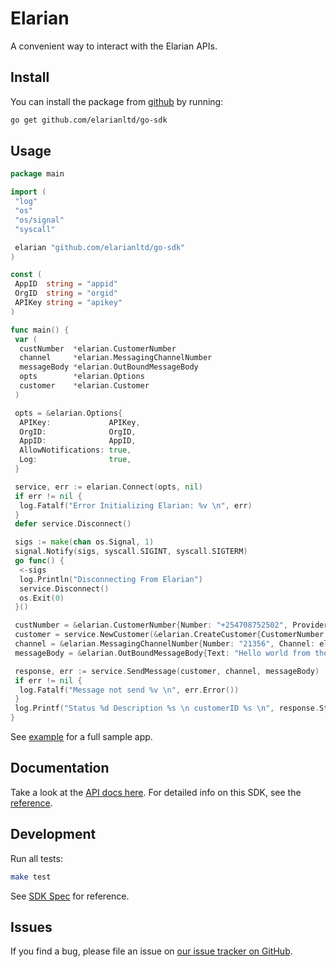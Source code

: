 # Elarian

A convenient way to interact with the Elarian APIs.

## Install

You can install the package from [github](https://www.github.com/elarianltd/go-sdk) by running:

```bash
go get github.com/elarianltd/go-sdk
```

## Usage

```go
package main

import (
 "log"
 "os"
 "os/signal"
 "syscall"

 elarian "github.com/elarianltd/go-sdk"
)

const (
 AppID  string = "appid"
 OrgID  string = "orgid"
 APIKey string = "apikey"
)

func main() {
 var (
  custNumber  *elarian.CustomerNumber
  channel     *elarian.MessagingChannelNumber
  messageBody *elarian.OutBoundMessageBody
  opts        *elarian.Options
  customer    *elarian.Customer
 )

 opts = &elarian.Options{
  APIKey:             APIKey,
  OrgID:              OrgID,
  AppID:              AppID,
  AllowNotifications: true,
  Log:                true,
 }

 service, err := elarian.Connect(opts, nil)
 if err != nil {
  log.Fatalf("Error Initializing Elarian: %v \n", err)
 }
 defer service.Disconnect()

 sigs := make(chan os.Signal, 1)
 signal.Notify(sigs, syscall.SIGINT, syscall.SIGTERM)
 go func() {
  <-sigs
  log.Println("Disconnecting From Elarian")
  service.Disconnect()
  os.Exit(0)
 }()

 custNumber = &elarian.CustomerNumber{Number: "+254708752502", Provider: elarian.CustomerNumberProviderCellular}
 customer = service.NewCustomer(&elarian.CreateCustomer{CustomerNumber: custNumber})
 channel = &elarian.MessagingChannelNumber{Number: "21356", Channel: elarian.MessagingChannelSms}
 messageBody = &elarian.OutBoundMessageBody{Text: "Hello world from the go sdk"}

 response, err := service.SendMessage(customer, channel, messageBody)
 if err != nil {
  log.Fatalf("Message not send %v \n", err.Error())
 }
 log.Printf("Status %d Description %s \n customerID %s \n", response.Status, response.Description, response.CustomerId)
}


```

See [example](example/) for a full sample app.

## Documentation

Take a look at the [API docs here](http://docs.elarian.com). For detailed info on this SDK, see the [reference](docs/).

## Development

Run all tests:

```bash
make test
```

See [SDK Spec](https://github.com/ElarianLtd/sdk-spec) for reference.

## Issues

If you find a bug, please file an issue on [our issue tracker on GitHub](https://github.com/ElarianLtd/go-sdk/issues).
